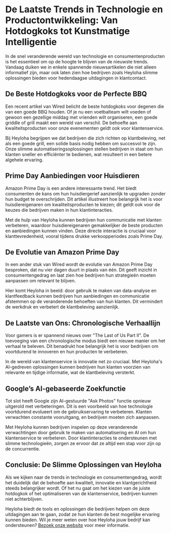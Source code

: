 # De Laatste Trends in Technologie en Productontwikkeling: Van Hotdogkoks tot Kunstmatige Intelligentie

In de snel veranderende wereld van technologie en consumentenproducten is het essentieel om op de hoogte te blijven van de nieuwste trends. Vandaag duiken we in enkele spannende nieuwsartikelen die niet alleen informatief zijn, maar ook laten zien hoe bedrijven zoals Heyloha slimme oplossingen bieden voor hedendaagse uitdagingen in klantcontact.

## De Beste Hotdogkoks voor de Perfecte BBQ
Een recent artikel van Wired belicht de beste hotdogkoks voor degenen die van een goede BBQ houden. Of je nu een voetbalteam wilt voeden of gewoon een gezellige middag met vrienden wilt organiseren, een goede griddle of grill maakt een wereld van verschil. De behoefte aan kwaliteitsproducten voor onze evenementen geldt ook voor klantenservice.

Bij Heyloha begrijpen we dat bedrijven die zich richten op klantbeleving, net als een goede grill, een solide basis nodig hebben om succesvol te zijn. Onze slimme automatiseringsoplossingen stellen bedrijven in staat om hun klanten sneller en efficiënter te bedienen, wat resulteert in een betere algehele ervaring.

## Prime Day Aanbiedingen voor Huisdieren
Amazon Prime Day is een andere interessante trend. Het biedt consumenten de kans om hun huisdiergerief aanzienlijk te upgraden zonder hun budget te overschrijden. Dit artikel illustreert hoe belangrijk het is voor huisdiereigenaren om kwaliteitsproducten te kiezen; dit geldt ook voor de keuzes die bedrijven maken in hun klantinteracties.

Met de hulp van Heyloha kunnen bedrijven hun communicatie met klanten verbeteren, waardoor huisdiereigenaren gemakkelijker de beste producten en aanbiedingen kunnen vinden. Deze directe interactie is cruciaal voor klanttevredenheid, vooral tijdens drukke verkoopperiodes zoals Prime Day.

## De Evolutie van Amazon Prime Day
In een ander stuk van Wired wordt de evolutie van Amazon Prime Day besproken, dat nu vier dagen duurt in plaats van één. Dit geeft inzicht in consumentengedrag en laat zien hoe bedrijven hun strategieën moeten aanpassen om relevant te blijven.

Hier komt Heyloha in beeld: door gebruik te maken van data-analyse en klantfeedback kunnen bedrijven hun aanbiedingen en communicatie afstemmen op de veranderende behoeften van hun klanten. Dit vermindert de werkdruk en verbetert de klantbeleving aanzienlijk.

## De Laatste van Ons: Chronologische Verhaallijn
Voor gamers is er spannend nieuws over "The Last of Us Part II". De toevoeging van een chronologische modus biedt een nieuwe manier om het verhaal te beleven. Dit benadrukt hoe belangrijk het is voor bedrijven om voortdurend te innoveren en hun producten te verbeteren.

In de wereld van klantenservice is innovatie net zo cruciaal. Met Heyloha's AI-gedreven oplossingen kunnen bedrijven hun klanten voorzien van relevante en tijdige informatie, wat de klantbeleving versterkt.

## Google’s AI-gebaseerde Zoekfunctie
Tot slot heeft Google zijn AI-gestuurde "Ask Photos" functie opnieuw uitgerold met verbeteringen. Dit is een voorbeeld van hoe technologie voortdurend evolueert om de gebruikservaring te verbeteren. Klanten verwachten constante vooruitgang, en bedrijven moeten zich aanpassen.

Met Heyloha kunnen bedrijven inspelen op deze veranderende verwachtingen door gebruik te maken van automatisering en AI om hun klantenservice te verbeteren. Door klantinteracties te ondersteunen met slimme technologieën, zorgen ze ervoor dat ze altijd een stap voor zijn op de concurrentie.

## Conclusie: De Slimme Oplossingen van Heyloha
Als we kijken naar de trends in technologie en consumentengedrag, wordt het duidelijk dat de behoefte aan kwaliteit, innovatie en klantgerichtheid steeds belangrijker wordt. Of het nu gaat om het kiezen van de juiste hotdogkok of het optimaliseren van de klantenservice, bedrijven kunnen niet achterblijven.

Heyloha biedt de tools en oplossingen die bedrijven helpen om deze uitdagingen aan te gaan, zodat ze hun klanten de best mogelijke ervaring kunnen bieden. Wil je meer weten over hoe Heyloha jouw bedrijf kan ondersteunen? [Bezoek onze website](https://heyloha.ai) voor meer informatie.
